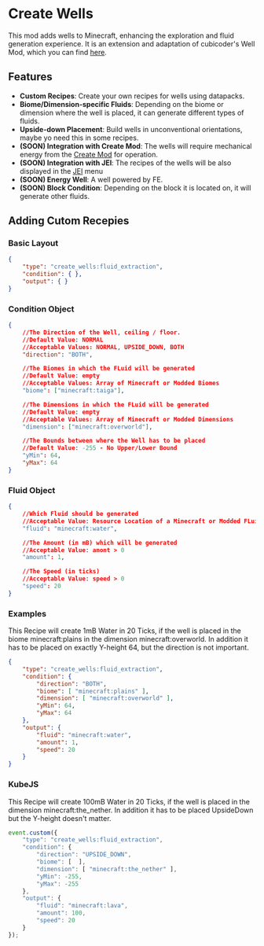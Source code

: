# Create Wells

This mod adds wells to Minecraft, enhancing the exploration and fluid generation experience. It is an extension and adaptation of cubicoder's Well Mod, which you can find [here](https://github.com/cubicoder/Well-Mod).

## Features
- **Custom Recipes**: Create your own recipes for wells using datapacks.
- **Biome/Dimension-specific Fluids**: Depending on the biome or dimension where the well is placed, it can generate different types of fluids.
- **Upside-down Placement**: Build wells in unconventional orientations, maybe yo need this in some recipes.
- **(SOON) Integration with Create Mod**: The wells will require mechanical energy from the [Create Mod](https://github.com/Creators-of-Create/Create) for operation.
- **(SOON) Integration with JEI**: The recipes of the wells will be also displayed in the [JEI](https://github.com/mezz/JustEnoughItems) menu
- **(SOON) Energy Well**: A well powered by FE.
- **(SOON) Block Condition**: Depending on the block it is located on, it will generate other fluids.

## Adding Cutom Recepies
### Basic Layout
```json
{
    "type": "create_wells:fluid_extraction",
    "condition": { },
    "output": { }
}
```

### Condition Object
```json
{
    //The Direction of the Well, ceiling / floor.
    //Default Value: NORMAL
    //Acceptable Values: NORMAL, UPSIDE_DOWN, BOTH
    "direction": "BOTH",

    //The Biomes in which the FLuid will be generated
    //Default Value: empty
    //Acceptable Values: Array of Minecraft or Modded Biomes
    "biome": ["minecraft:taiga"],

    //The Dimensions in which the FLuid will be generated
    //Default Value: empty
    //Acceptable Values: Array of Minecraft or Modded Dimensions
    "dimension": ["minecraft:overworld"],

    //The Bounds between where the Well has to be placed
    //Default Value: -255 - No Upper/Lower Bound
    "yMin": 64,
    "yMax": 64
}
```

### Fluid Object
```json
{
    //Which Fluid should be generated
    //Acceptable Value: Resource Location of a Minecraft or Modded FLuid
    "fluid": "minecraft:water",

    //The Amount (in mB) which will be generated
    //Acceptable Value: amont > 0
    "amount": 1,

    //The Speed (in ticks)  
    //Acceptable Value: speed > 0
    "speed": 20
}
```

### Examples
This Recipe will create 1mB Water in 20 Ticks, if the well is placed in the biome minecraft:plains in the dimension minecraft:overworld. In addition it has to be placed on exactly Y-height 64, but the direction is not important.
```json
{
    "type": "create_wells:fluid_extraction",
    "condition": {
        "direction": "BOTH",
        "biome": [ "minecraft:plains" ],
        "dimension": [ "minecraft:overworld" ],
        "yMin": 64,
        "yMax": 64
    },
    "output": {
        "fluid": "minecraft:water",
        "amount": 1,
        "speed": 20
    }
}
```

### KubeJS
This Recipe will create 100mB Water in 20 Ticks, if the well is placed in the dimension minecraft:the_nether. In addition it has to be placed UpsideDown but the Y-height doesn't matter.
```js
event.custom({
    "type": "create_wells:fluid_extraction",
    "condition": {
        "direction": "UPSIDE_DOWN",
        "biome": [  ],
        "dimension": [ "minecraft:the_nether" ],
        "yMin": -255,
        "yMax": -255
    },
    "output": {
        "fluid": "minecraft:lava",
        "amount": 100,
        "speed": 20
    }
});
```
